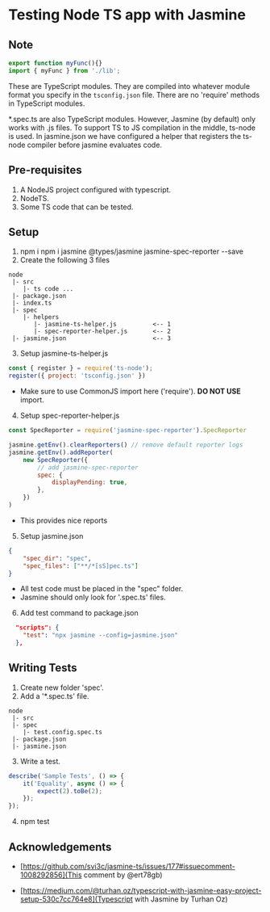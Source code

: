 # Testing Node TS app with Jasmine

## Note

```ts
export function myFunc(){}
import { myFunc } from './lib';
```

These are TypeScript modules. They are compiled into whatever module format you specify in the `tsconfig.json` file. There are no 'require' methods in TypeScript modules.

*.spec.ts are also TypeScript modules. However, Jasmine (by default) only works with .js files. To support TS to JS compilation in the middle, ts-node is used. In jasmine.json we have configured a helper that registers the ts-node compiler before jasmine evaluates code.

## Pre-requisites

1. A NodeJS project configured with typescript.
2. NodeTS.
3. Some TS code that can be tested.

## Setup

1. npm i npm i jasmine @types/jasmine jasmine-spec-reporter --save
2. Create the following 3 files

```
node
 |- src
    |- ts code ...
 |- package.json
 |- index.ts
 |- spec
    |- helpers
       |- jasmine-ts-helper.js          <-- 1
       |- spec-reporter-helper.js       <-- 2
 |- jasmine.json                        <-- 3
```

3. Setup jasmine-ts-helper.js

```js
const { register } = require('ts-node');
register({ project: 'tsconfig.json' })
```

- Make sure to use CommonJS import here ('require'). __DO NOT USE__ import.

4. Setup spec-reporter-helper.js

```js
const SpecReporter = require('jasmine-spec-reporter').SpecReporter

jasmine.getEnv().clearReporters() // remove default reporter logs
jasmine.getEnv().addReporter(
    new SpecReporter({
        // add jasmine-spec-reporter
        spec: {
            displayPending: true,
        },
    })
)
```

- This provides nice reports

5. Setup jasmine.json

```json
{
    "spec_dir": "spec",
    "spec_files": ["**/*[sS]pec.ts"]
}
```

- All test code must be placed in the "spec" folder.
- Jasmine should only look for '.spec.ts' files.

6. Add test command to package.json

```json
  "scripts": {
    "test": "npx jasmine --config=jasmine.json"
  },
```

## Writing Tests

1. Create new folder 'spec'.
2. Add a '*.spec.ts' file.

```
node
 |- src
 |- spec
    |- test.config.spec.ts
 |- package.json
 |- jasmine.json
```

3. Write a test.

```ts
describe('Sample Tests', () => {
    it('Equality', async () => {
        expect(2).toBe(2);
    });
});
```

4. npm test


## Acknowledgements

- [https://github.com/svi3c/jasmine-ts/issues/177#issuecomment-1008292856](This comment by @ert78gb)

- [https://medium.com/@turhan.oz/typescript-with-jasmine-easy-project-setup-530c7cc764e8](Typescript with Jasmine by Turhan Oz)